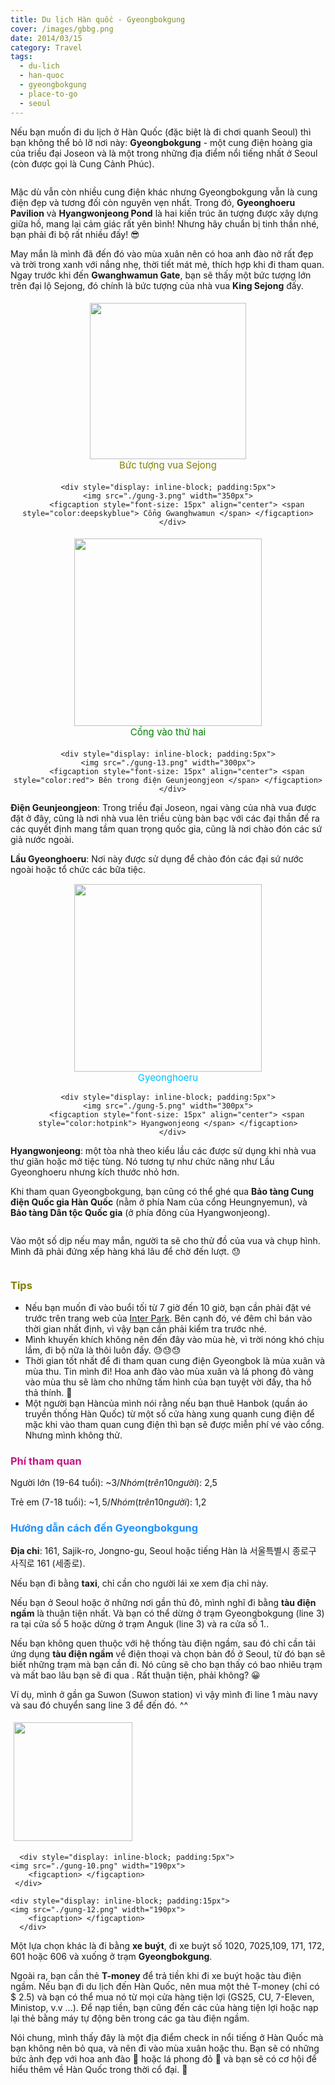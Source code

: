 ```yaml
---
title: Du lịch Hàn quốc - Gyeongbokgung
cover: /images/gbbg.png
date: 2014/03/15
category: Travel
tags:
  - du-lich
  - han-quoc
  - gyeongbokgung
  - place-to-go
  - seoul
---
```


Nếu bạn muốn đi du lịch ở Hàn Quốc (đặc biệt là đi chơi quanh Seoul) thì bạn không thể bỏ lỡ nơi này: **Gyeongbokgung** - một cung điện hoàng gia của triều đại Joseon và là một trong những địa điểm nổi tiếng nhất ở Seoul (còn được gọi là Cung Cảnh Phúc).


<figure style="width: 650px" class="align-center">
  <img src="./gung-1.png" alt="">
  <figcaption></figcaption>
</figure>

Mặc dù vẫn còn nhiều cung điện khác nhưng Gyeongbokgung vẫn là cung điện đẹp và tương đối còn nguyên vẹn nhất.
Trong đó, **Gyeonghoeru Pavilion** và **Hyangwonjeong Pond** là hai kiến trúc ăn tượng được xây dựng giữa hồ, mang lại cảm giác rất yên bình! Nhưng hãy chuẩn bị tinh thần nhé, bạn phải đi bộ rất nhiều đấy! 😎 


May mắn là mình đã đến đó vào mùa xuân nên có hoa anh đào nở rất đẹp và trời trong xanh với nắng nhẹ, thời tiết mát mẻ, thích hợp khi đi tham quan. Ngay trước khi đến **Gwanghwamun Gate**, bạn sẽ thấy một bức tượng lớn trên đại lộ Sejong, đó chính là bức tượng của nhà vua **King Sejong** đấy.


<div style="text-align: center">
  <div style="display: inline-block; padding:5px">
    <img src="./gung-2.png" width="250px">
		<figcaption style="font-size: 15px" align="center"> <span style="color:olive"> Bức tượng vua Sejong </span> </figcaption>
	 </div>
	
	<div style="display: inline-block; padding:5px">
    <img src="./gung-3.png" width="350px">
		<figcaption style="font-size: 15px" align="center"> <span style="color:deepskyblue"> Cổng Gwanghwamun </span> </figcaption>
	  </div>
</div>

<div style="text-align: center">
  <div style="display: inline-block; padding:5px">
    <img src="./gung-7.png" width="300px">
		<figcaption style="font-size: 15px" align="center"> <span style="color:green"> Cổng vào thứ hai </span> </figcaption>
	 </div>
	
	<div style="display: inline-block; padding:5px">
    <img src="./gung-13.png" width="300px">
		<figcaption style="font-size: 15px" align="center"> <span style="color:red"> Bên trong điện Geunjeongjeon </span> </figcaption>
	  </div>
</div>

**Điện Geunjeongjeon**: Trong triều đại Joseon, ngai vàng của nhà vua được đặt ở đây, cũng là nơi nhà vua lên triều cùng bàn bạc với các đại thần để ra các quyết định mang tầm quan trọng quốc gia, cũng là nơi chào đón các sứ giả nước ngoài. 


**Lầu Gyeonghoeru**: Nơi này được sử dụng để chào đón các đại sứ nước ngoài hoặc tổ chức các bữa tiệc.

<div style="text-align: center">
  <div style="display: inline-block; padding:1px">
    <img src="./gung-4.png" width="300px">
		<figcaption style="font-size: 15px" align="center"> <span style="color:deepskyblue"> Gyeonghoeru  </span> </figcaption>
	 </div>
	
	<div style="display: inline-block; padding:5px">
    <img src="./gung-5.png" width="300px">
		<figcaption style="font-size: 15px" align="center"> <span style="color:hotpink"> Hyangwonjeong </span> </figcaption>
	  </div>
</div>

**Hyangwonjeong**: một tòa nhà theo kiểu lầu các được sử dụng khi nhà vua thư giãn hoặc mở tiệc tùng. Nó tương tự như chức năng như Lầu Gyeonghoeru nhưng kích thước nhỏ hơn.


Khi tham quan Gyeongbokgung, bạn cũng có thể ghé qua **Bảo tàng Cung điện Quốc gia Hàn Quốc** (nằm ở phía Nam của cổng Heungnyemun), và **Bảo tàng Dân tộc Quốc gia** (ở phía đông của Hyangwonjeong).


<figure style="width: 550px" class="align-center">
  <img src="./gung-9.png" alt="">
  <figcaption> </figcaption>
</figure>

Vào một số dịp nếu may mắn, người ta sẽ cho thử đồ của vua và chụp hình. Mình đã phải đứng xếp hàng khá lâu để chờ đến lượt. :sweat:


<figure style="width: 450px" class="align-center">
  <img src="./gung-8.png" alt="">
  <figcaption> </figcaption>
</figure>

### <span style="color:olive"> Tips </span>
  * Nếu bạn muốn đi vào buổi tối từ 7 giờ đến 10 giờ, bạn cần phải đặt vé trước trên trang web của <a href="http://ticket.interpark.com/Global/index.asp" target="_blank">Inter Park</a>. Bên cạnh đó, vé đêm chỉ bán vào thời gian nhất định, vì vậy bạn cần phải kiểm tra trước nhé.
  * Mình khuyến khích không nên đến đây vào mùa hè, vì trời nóng khó chịu lắm, đi bộ nữa là thôi luôn đấy. 😓😓😓
  * Thời gian tốt nhất để đi tham quan cung điện Gyeongbok là mùa xuân và mùa thu. Tin mình đi! Hoa anh đào vào mùa xuân và lá phong đỏ vàng vào mùa thu sẽ làm cho những tấm hình của bạn tuyệt vời đấy, tha hồ thả thính. :blue_heart:
  * Một người bạn Hàncủa mình nói rằng nếu bạn thuê Hanbok (quần áo truyền thống Hàn Quốc) từ một số cửa hàng xung quanh cung điện để mặc khi vào tham quan cung điện thì bạn sẽ được miễn phí vé vào cổng. Nhưng mình không thử.


### <span style="color:MediumVioletRed"> Phí tham quan </span>
Người lớn (19-64 tuổi): ~$3/ Nhóm (trên 10 người): ~$2,5


Trẻ em (7-18 tuổi): ~$1,5/ Nhóm (trên 10 người): ~$1,2


### <span style="color:dodgerblue"> Hướng dẫn cách đến Gyeongbokgung </span>
**Địa chỉ**: 161, Sajik-ro, Jongno-gu, Seoul hoặc tiếng Hàn là 서울특별시 종로구 사직로 161 (세종로).


Nếu bạn đi bằng **taxi**, chỉ cần cho người lái xe xem địa chỉ này.

Nếu bạn ở Seoul hoặc ở những nơi gần thủ đô, mình nghĩ đi bằng **tàu điện ngầm** là thuận tiện nhất. Và bạn có thể dừng ở trạm Gyeongbokgung (line 3) ra tại cửa số 5 hoặc dừng ở trạm Anguk (line 3) và ra cửa số 1..


Nếu bạn không quen thuộc với hệ thống tàu điện ngầm, sau đó chỉ cần tải ứng dụng **tàu điện ngầm** về điện thoại và chọn bản đồ ở Seoul, từ đó bạn sẽ biết những trạm mà bạn cần đi. Nó cũng sẽ cho bạn thấy có bao nhiêu trạm và mất bao lâu bạn sẽ đi qua . Rất thuận tiện, phải không? 😀


Ví dụ, mình ở gần ga Suwon (Suwon station) vì vậy mình đi line 1 màu navy và sau đó chuyển sang line 3 để đến đó. ^^


<div style="align-center">
  <div style="display: inline-block; padding:5px">
    <img src="./gung-11.png" width="190px">
		<figcaption> </figcaption>
	 </div>
	
	  <div style="display: inline-block; padding:5px">
    <img src="./gung-10.png" width="190px">
		<figcaption> </figcaption>
	 </div>
	 
	<div style="display: inline-block; padding:15px">
    <img src="./gung-12.png" width="190px">
		<figcaption> </figcaption>
	  </div>
</div>


Một lựa chọn khác là đi bằng **xe buýt**, đi xe buýt số 1020, 7025,109, 171, 172, 601 hoặc 606 và xuống ở trạm **Gyeongbokgung**.


Ngoài ra, bạn cần thẻ **T-money** để trả tiền khi đi xe buýt hoặc tàu điện ngầm. Nếu bạn đi du lịch đến Hàn Quốc, nên mua một thẻ T-money (chỉ có $ 2.5) và bạn có thể mua nó từ mọi cửa hàng tiện lợi (GS25, CU, 7-Eleven, Ministop, v.v ...). Để nạp tiền, bạn cũng đến các của hàng tiện lợi hoặc nạp lại thẻ bằng máy tự động bên trong các ga tàu điện ngầm.


Nói chung, mình thấy đây là một địa điểm check in nổi tiếng ở Hàn Quốc mà bạn không nên bỏ qua, và nên đi vào mùa xuân hoặc thu. Bạn sẽ có những bức ảnh đẹp với hoa anh đào 🌸 hoặc lá phong đỏ 🍁 và bạn sẽ có cơ hội để hiểu thêm về Hàn Quốc trong thời cổ đại. 🙂
